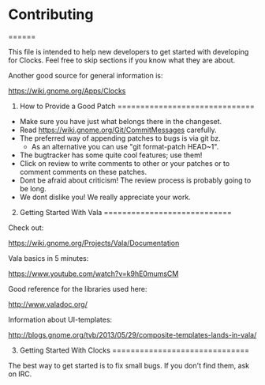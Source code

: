 # Contributing
======

This file is intended to help new developers to get started with developing for
Clocks. Feel free to skip sections if you know what they are about.

Another good source for general information is:

 https://wiki.gnome.org/Apps/Clocks

1. How to Provide a Good Patch
==============================

 * Make sure you have just what belongs there in the changeset.
 * Read https://wiki.gnome.org/Git/CommitMessages carefully.
 * The preferred way of appending patches to bugs is via git bz.
   * As an alternative you can use "git format-patch HEAD~1".
 * The bugtracker has some quite cool features; use them!
 * Click on review to write comments to other or your patches or to comment
   comments on these patches.
 * Dont be afraid about criticism! The review process is probably going to be
   long.
 * We dont dislike you! We really appreciate your work.

2. Getting Started With Vala
============================

Check out:

 https://wiki.gnome.org/Projects/Vala/Documentation

Vala basics in 5 minutes:

 https://www.youtube.com/watch?v=k9hE0mumsCM

Good reference for the libraries used here:

 http://www.valadoc.org/

Information about UI-templates:

 http://blogs.gnome.org/tvb/2013/05/29/composite-templates-lands-in-vala/

3. Getting Started With Clocks
==============================

The best way to get started is to fix small bugs. If you don't find them, ask
on IRC.

